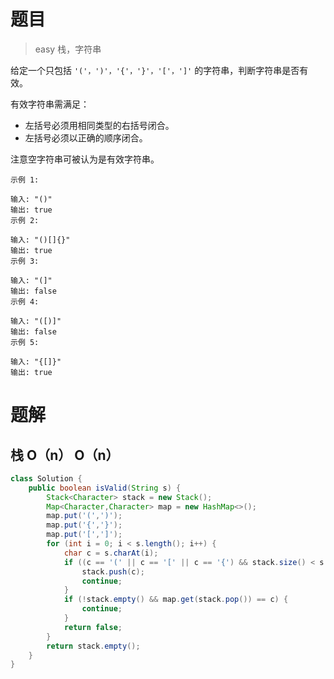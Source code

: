 # 题目

> easy 栈，字符串

给定一个只包括 `'('，')'，'{'，'}'，'['，']'` 的字符串，判断字符串是否有效。

有效字符串需满足：

- 左括号必须用相同类型的右括号闭合。
- 左括号必须以正确的顺序闭合。

注意空字符串可被认为是有效字符串。
```
示例 1:

输入: "()"
输出: true
示例 2:

输入: "()[]{}"
输出: true
示例 3:

输入: "(]"
输出: false
示例 4:

输入: "([)]"
输出: false
示例 5:

输入: "{[]}"
输出: true
```

# 题解

## 栈 O（n） O（n）



```java
class Solution {
    public boolean isValid(String s) {
        Stack<Character> stack = new Stack();
        Map<Character,Character> map = new HashMap<>();
        map.put('(',')');
        map.put('{','}');
        map.put('[',']');
        for (int i = 0; i < s.length(); i++) {
            char c = s.charAt(i);
            if ((c == '(' || c == '[' || c == '{') && stack.size() < s.length() - i) {
                stack.push(c);
                continue;
            }
            if (!stack.empty() && map.get(stack.pop()) == c) {
                continue;
            }
            return false;
        }
        return stack.empty();
    }
}
```